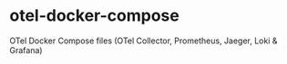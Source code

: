 # otel-docker-compose
OTel Docker Compose files (OTel Collector, Prometheus, Jaeger, Loki &amp; Grafana)
